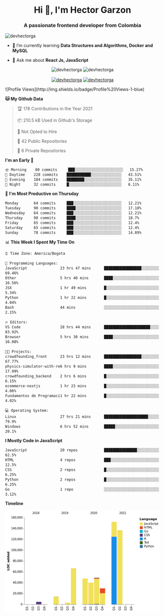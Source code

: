 <h1 align="center">Hi 👋, I'm Hector Garzon</h1>
<h3 align="center">A passionate frontend developer from Colombia</h3>

<p align="left"> <img src="https://komarev.com/ghpvc/?username=devhectorga" alt="devhectorga" /> </p>

- 🌱 I’m currently learning **Data Structures and Algorithms, Docker and MySQL**

- 💬 Ask me about **React Js, JavaScript**

<p align="center"> <img src="https://github-readme-stats.vercel.app/api?username=devhectorga&count_private=true&show_icons=true" alt="devhectorga" /> <img src="https://github-readme-stats.vercel.app/api/top-langs/?username=devhectorga&layout=compact" alt="devhectorga" /></p>

<p align="center">
<a href="https://twitter.com/devhectorga" target="blank"><img align="center" src="https://cdn.jsdelivr.net/npm/simple-icons@3.0.1/icons/twitter.svg" alt="devhectorga" height="20" width="20" /></a>
<a href="https://linkedin.com/in/devhectorga" target="blank"><img align="center" src="https://cdn.jsdelivr.net/npm/simple-icons@3.0.1/icons/linkedin.svg" alt="devhectorga" height="20" width="20" /></a>
</p>
<!--START_SECTION:waka-->
![Profile Views](http://img.shields.io/badge/Profile%20Views-1-blue)

**🐱 My Github Data** 

> 🏆 178 Contributions in the Year 2021
 > 
> 📦 210.5 kB Used in Github's Storage 
 > 
> 🚫 Not Opted to Hire
 > 
> 📜 42 Public Repositories 
 > 
> 🔑 6 Private Repositories  
 > 
**I'm an Early 🐤** 

```text
🌞 Morning    80 commits     ███░░░░░░░░░░░░░░░░░░░░░░   15.27% 
🌆 Daytime    228 commits    ███████████░░░░░░░░░░░░░░   43.51% 
🌃 Evening    184 commits    ████████░░░░░░░░░░░░░░░░░   35.11% 
🌙 Night      32 commits     █░░░░░░░░░░░░░░░░░░░░░░░░   6.11%

```
📅 **I'm Most Productive on Thursday** 

```text
Monday       64 commits     ███░░░░░░░░░░░░░░░░░░░░░░   12.21% 
Tuesday      90 commits     ████░░░░░░░░░░░░░░░░░░░░░   17.18% 
Wednesday    64 commits     ███░░░░░░░░░░░░░░░░░░░░░░   12.21% 
Thursday     98 commits     ████░░░░░░░░░░░░░░░░░░░░░   18.7% 
Friday       65 commits     ███░░░░░░░░░░░░░░░░░░░░░░   12.4% 
Saturday     65 commits     ███░░░░░░░░░░░░░░░░░░░░░░   12.4% 
Sunday       78 commits     ███░░░░░░░░░░░░░░░░░░░░░░   14.89%

```


📊 **This Week I Spent My Time On** 

```text
⌚︎ Time Zone: America/Bogota

💬 Programming Languages: 
JavaScript               23 hrs 47 mins      █████████████████░░░░░░░░   69.46% 
Other                    5 hrs 40 mins       ████░░░░░░░░░░░░░░░░░░░░░   16.56% 
JSX                      1 hr 49 mins        █░░░░░░░░░░░░░░░░░░░░░░░░   5.34% 
Python                   1 hr 22 mins        █░░░░░░░░░░░░░░░░░░░░░░░░   4.04% 
Bash                     44 mins             ░░░░░░░░░░░░░░░░░░░░░░░░░   2.15%

🔥 Editors: 
VS Code                  28 hrs 44 mins      █████████████████████░░░░   83.92% 
Browser                  5 hrs 30 mins       ████░░░░░░░░░░░░░░░░░░░░░   16.08%

🐱‍💻 Projects: 
crowdfounding_front      23 hrs 12 mins      █████████████████░░░░░░░░   67.77% 
physics-simulator-with-re6 hrs 9 mins        ████░░░░░░░░░░░░░░░░░░░░░   17.99% 
crowdfounding_backend    2 hrs 6 mins        █░░░░░░░░░░░░░░░░░░░░░░░░   6.15% 
ecommerce-nextjs         1 hr 23 mins        █░░░░░░░░░░░░░░░░░░░░░░░░   4.06% 
Fundamentos de Programaci1 hr 22 mins        █░░░░░░░░░░░░░░░░░░░░░░░░   4.02%

💻 Operating System: 
Linux                    27 hrs 21 mins      ████████████████████░░░░░   79.9% 
Windows                  6 hrs 52 mins       █████░░░░░░░░░░░░░░░░░░░░   20.1%

```

**I Mostly Code in JavaScript** 

```text
JavaScript               20 repos            ███████████████░░░░░░░░░░   62.5% 
HTML                     4 repos             ███░░░░░░░░░░░░░░░░░░░░░░   12.5% 
CSS                      2 repos             █░░░░░░░░░░░░░░░░░░░░░░░░   6.25% 
Python                   2 repos             █░░░░░░░░░░░░░░░░░░░░░░░░   6.25% 
Go                       1 repo              ░░░░░░░░░░░░░░░░░░░░░░░░░   3.12%

```


**Timeline**

![Chart not found](https://raw.githubusercontent.com/devHectorGa/devHectorGa/master/charts/bar_graph.png) 


<!--END_SECTION:waka-->
